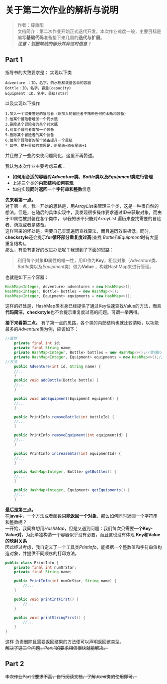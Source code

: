 # 关于第二次作业的解析与说明

> 作者：薛重阳  
> 文档简介：第二次作业开始正式迭代开发，本次作业难度一般，主要目标是编写**基础代码**准备接下来几周的**迭代与扩展**。  
> **_注意：划删除线的部分并非过时信息！_**
## Part 1

指导书的大致要求是：
实现以下类

```text
Adventure ：ID，名字，药水瓶和装备各自的容器
Bottle：ID，名字，容量(capacity)
Equipment：ID，名字，星级(star)
```

以及实现以下操作

```text
1.加入一个需要管理的冒险者（新加入的冒险者不携带任何药水瓶和装备）
2.给某个冒险者增加一个药水瓶
3.删除某个冒险者的某个药水瓶
4.给某个冒险者增加一个装备
5.删除某个冒险者的某个装备
6.给某个冒险者的某个装备提升一个星级
* 其中，提升星级的意思是，新星级=原有星级+1
```

并且做了一些约束使问题简化，这里不再赘述。

我认为本次作业主要考虑**三点**：

* **如何用合适的容器对*Adventure*类、*Bottle*类以及*Equipment*类进行管理**
* 上述三个类的**内部结构如何实现**
* 如何实现**同时返回**一个**字符串和整数**信息

**先来看第一点。**  
对于第一点，我一开始的思路是，用*ArrayList*来管理三个类，这是一种很自然的想法。但是，在随后的具体实现中，我发现很多操作要求通过ID来获取对象，而由于ID属性被封装在各个类中，
~~以我的水平只能~~对*ArrayList*
遍历来查找需要的冒险者、药瓶或者是装备。  
这样带来的坏处是，需要自己实现遍历查找算法，而且遍历效率极低。同时，**checkstyle**还会提示**for循环部分重复度过高**(查找
*Bottle*和*Equipment*时有大量重复结构)。  
那么，有没有更好的改进办法呢？我想到了下面的思路：
> 利用每个对象**ID**属性的唯一性，用ID作为**Key**，相应对象（*Adventure*类、*Bottle*类以及*Equipment*类）做为**Value**
> ，构建HashMap来进行管理。

也就是如下三个容器：

```java
HashMap<Integer, Adventure> adventures = new HashMap<>();
HashMap<Integer, Bottle> bottles = new HashMap<>();
HashMap<Integer, Equipment> equipments = new HashMap<>();
```

这样的好处是，HashMap类本身已经提供了通过Key快速查找Value的方法，而且**代码简洁**，**checkstyle**也不会提示重复度过高的问题。可谓一举两得。

**接下来看第二点。**
有了第一点的思路，各个类的内部结构也就比较清晰，以功能最多的*Adventure*类为例，应该如下：

```java
//属性
    private final int id;
    private final String name;
    private HashMap<Integer, Bottle> bottles = new HashMap<>();//管理Bottle
    private HashMap<Integer, Equipment> equipments = new HashMap<>();//管理Equipment
//方法
    public Adventure(int id, String name) {
    //...
    }
    public void addBottle(Bottle bottle) {
    //...
    }

    public void addEquipment(Equipment equipment) {
    //...
    }

    public PrintInfo removeBottle(int bottleId) {
    //...
    }

    public PrintInfo removeEquipment(int equipmentId) {
    //...
    }

    public PrintInfo increaseStar(int equipmentId) {
    //...
    }

    public HashMap<Integer, Bottle> getBottles() {
    //...
    }

    public HashMap<Integer, Equipment> getEquipments() {
    //...
    }
```

**最后是第三点。**  
在**java**中，一个方法或者函数**只能返回一个对象**，那么如何同时返回一个字符串和整数呢？  
一开始，我同样想用*HashMap*，但是又遇到问题：我们每次只需要**一个Key-Value对**，为此单独构造一个容器似乎没有必要，而且这也没有体现
**Key和Value的映射关系**  
因此经过考虑，我自定义了一个工具类*PrintInfo*，能根据一个整数值和字符串值构造对象，并提供不同顺序的打印方法。

```java
public class PrintInfo {
    private final int numOrStar;
    private final String name;

    public PrintInfo(int numOrStar, String name) {
        //...
    }

    public void printIntFirst() {
        //...
    }

    public void printStringFirst() {
        //...
    }
}
```

这样 负责删除且需要返回结果的方法便可以声明返回该类型。  
~~解决了这三个问题，Part 1的要求相信很快就能解决。~~

## Part 2

~~本次作业Part 2要求不高，自行阅读文档，了解*JUnit*类的使用即可。~~
